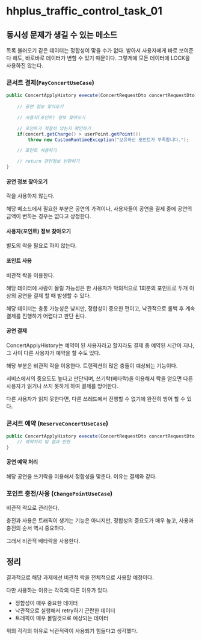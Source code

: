 # hhplus_traffic_control_task_01

## 동시성 문제가 생길 수 있는 메소드

목록 불러오기 같은 데이터는 정합성이 맞을 수가 없다. 받아서 사용자에게 바로 보여준다 해도, 바로바로 데이터가 변할 수 있기 때문이다. 그렇게에 모든 데이터에 LOCK을 사용하진 않는다.

### 콘서트 결제(`PayConcertUseCase`)

```java
public ConcertApplyHistory execute(ConcertRequestDto concertRequestDto){
    
    // 공연 정보 찾아오기

    // 사용자(포인트) 정보 찾아오기

    // 포인트가 적절히 있는지 확인하기
    if(concert.getCharge() > userPoint.getPoint())
        throw new CustomRuntimeException("보유하신 포인트가 부족합니다.");

    // 포인트 사용하기

    // return 관련정보 반환하기
}
```

#### 공연 정보 찾아오기

락을 사용하지 않는다.

해당 메소드에서 필요한 부분은 공연의 가격이나, 사용자들이 공연을 결제 중에 공연의 금액이 변하는 경우는 없다고 상정한다.

#### 사용자(포인트) 정보 찾아오기

별도의 락을 필요로 하지 않는다.

#### 포인트 사용

비관적 락을 이용한다.

해당 데이터에 사람이 몰릴 가능성은 한 사용자가 악의적으로 1회분의 포인트로 두개 이상의 공연을 결제 할 때 발생할 수 있다.

해당 데이터는 충동 가능성은 낮지만, 정합성이 중요한 편이고, 낙관적으로 롤백 후 계속 결제를 진행하기 어렵다고 판단 된다.

#### 공연 결제

ConcertApplyHistory는 예약이 된 사용자라고 할지라도 결제 중 예약된 시간이 지나, 그 사이 다른 사용자가 예약을 할 수도 있다.

해당 부분은 비관적 락을 이용한다.
트랜잭션의 많은 충돌이 예상되는 기능이다.

서비스에서의 중요도도 높다고 판단되며, 쓰기락(배타락)을 이용해서 락을 얻으면 다른 사용자가 읽거나 쓰지 못하게 하여 결제를 방어한다.

다른 사용자가 읽지 못한다면, 다른 쓰레드에서 진행할 수 없기에 완전히 방어 할 수 있다.

### 콘서트 예약 (`ReserveConcertUseCase`)

```java
public ConcertApplyHistory execute(ConcertRequestDto concertRequestDto){
    // 예약처리 및 결과 반환
}
```

#### 공연 예약 처리

해당 공연을 쓰기락을 이용해서 정합성을 맞춘다. 이유는 결제와 같다.

### 포인트 충전/사용 (`ChangePointUseCase`)

비관적 락으로 관리한다.

충전과 사용은 트래픽이 생기는 기능은 아니지만, 정합성의 중요도가 매우 높고, 사용과 충전의 순서 역시 중요하다.

그래서 비관적 배타락을 사용한다.

## 정리

결과적으로 해당 과제에선 비관적 락을 전체적으로 사용할 예정이다.

다만 사용하는 이유는 각각의 다른 이유가 있다.

- 정합성이 매우 중요한 데이터
- 낙관적으로 실행해서 retry하기 곤란한 데이터
- 트레픽이 매우 몰릴것으로 예상되는 데이터
 
위의 각각의 이유로 낙관적락이 사용되기 힘들다고 생각했다.
